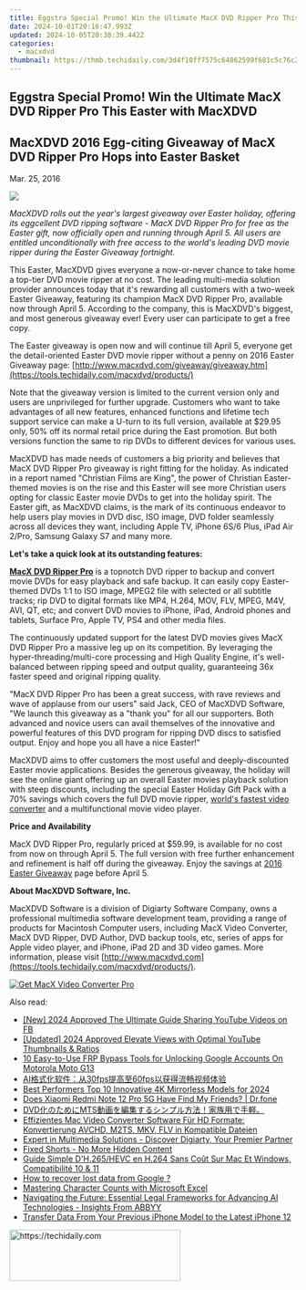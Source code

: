 ```yaml
---
title: Eggstra Special Promo! Win the Ultimate MacX DVD Ripper Pro This Easter with MacXDVD
date: 2024-10-01T20:16:47.993Z
updated: 2024-10-05T20:38:39.442Z
categories:
  - macxdvd
thumbnail: https://thmb.techidaily.com/3d4f10ff7575c64862599f681c5c76c2a7860b5686d5a4ad72e83eea7dc08de2.jpg
---
```


## Eggstra Special Promo! Win the Ultimate MacX DVD Ripper Pro This Easter with MacXDVD

## MacXDVD 2016 Egg-citing Giveaway of MacX DVD Ripper Pro Hops into Easter Basket

Mar. 25, 2016

![](https://www.macxdvd.com/press-room/image/2015-easter-giveaway.jpg) 

_MacXDVD rolls out the year's largest giveaway over Easter holiday, offering its eggcellent DVD ripping software - MacX DVD Ripper Pro for free as the Easter gift, now officially open and running through April 5\. All users are entitled unconditionally with free access to the world's leading DVD movie ripper during the Easter Giveaway fortnight._ 

This Easter, MacXDVD gives everyone a now-or-never chance to take home a top-tier DVD movie ripper at no cost. The leading multi-media solution provider announces today that it's rewarding all customers with a two-week Easter Giveaway, featuring its champion MacX DVD Ripper Pro, available now through April 5\. According to the company, this is MacXDVD's biggest, and most generous giveaway ever! Every user can participate to get a free copy. 

The Easter giveaway is open now and will continue till April 5, everyone get the detail-oriented Easter DVD movie ripper without a penny on 2016 Easter Giveaway page: [http://www.macxdvd.com/giveaway/giveaway.htm](https://tools.techidaily.com/macxdvd/products/) 

Note that the giveaway version is limited to the current version only and users are unprivileged for further upgrade. Customers who want to take advantages of all new features, enhanced functions and lifetime tech support service can make a U-turn to its full version, available at $29.95 only, 50% off its normal retail price during the East promotion. But both versions function the same to rip DVDs to different devices for various uses. 

MacXDVD has made needs of customers a big priority and believes that MacX DVD Ripper Pro giveaway is right fitting for the holiday. As indicated in a report named "Christian Films are King", the power of Christian Easter-themed movies is on the rise and this Easter will see more Christian users opting for classic Easter movie DVDs to get into the holiday spirit. The Easter gift, as MacXDVD claims, is the mark of its continuous endeavor to help users play movies in DVD disc, ISO image, DVD folder seamlessly across all devices they want, including Apple TV, iPhone 6S/6 Plus, iPad Air 2/Pro, Samsung Galaxy S7 and many more. 

**Let's take a quick look at its outstanding features:**

[**MacX DVD Ripper Pro**](https://tools.techidaily.com/macxdvd/products/) is a topnotch DVD ripper to backup and convert movie DVDs for easy playback and safe backup. It can easily copy Easter-themed DVDs 1:1 to ISO image, MPEG2 file with selected or all subtitle tracks; rip DVD to digital formats like MP4, H.264, MOV, FLV, MPEG, M4V, AVI, QT, etc; and convert DVD movies to iPhone, iPad, Android phones and tablets, Surface Pro, Apple TV, PS4 and other media files. 

The continuously updated support for the latest DVD movies gives MacX DVD Ripper Pro a massive leg up on its competition. By leveraging the hyper-threading/multi-core processing and High Quality Engine, it's well-balanced between ripping speed and output quality, guaranteeing 36x faster speed and original ripping quality. 

"MacX DVD Ripper Pro has been a great success, with rave reviews and wave of applause from our users" said Jack, CEO of MacXDVD Software, "We launch this giveaway as a "thank you" for all our supporters. Both advanced and novice users can avail themselves of the innovative and powerful features of this DVD program for ripping DVD discs to satisfied output. Enjoy and hope you all have a nice Easter!" 

MacXDVD aims to offer customers the most useful and deeply-discounted Easter movie applications. Besides the generous giveaway, the holiday will see the online giant offering up an overall Easter movies playback solution with steep discounts, including the special Easter Holiday Gift Pack with a 70% savings which covers the full DVD movie ripper, [world's fastest video converter](https://tools.techidaily.com/macxdvd/products/) and a multifunctional movie video player. 

**Price and Availability**

MacX DVD Ripper Pro, regularly priced at $59.99, is available for no cost from now on through April 5\. The full version with free further enhancement and refinement is half off during the giveaway. Enjoy the savings at [2016 Easter Giveaway](https://tools.techidaily.com/macxdvd/products/) page before April 5.

**About MacXDVD Software, Inc.**

MacXDVD Software is a division of Digiarty Software Company, owns a professional multimedia software development team, providing a range of products for Macintosh Computer users, including MacX Video Converter, MacX DVD Ripper, DVD Author, DVD backup tools, etc, series of apps for Apple video player, and iPhone, iPad 2D and 3D video games. More information, please visit [http://www.macxdvd.com](https://tools.techidaily.com/macxdvd/products/). 

[![Get MacX Video Converter Pro](https://www.macxdvd.com/press-room/../adv/mvcp-banner-r.jpg)](https://tools.techidaily.com/macxdvd/products/)

<ins class="adsbygoogle"
     style="display:block"
     data-ad-format="autorelaxed"
     data-ad-client="ca-pub-7571918770474297"
     data-ad-slot="1223367746"></ins>

<ins class="adsbygoogle"
     style="display:block"
     data-ad-client="ca-pub-7571918770474297"
     data-ad-slot="8358498916"
     data-ad-format="auto"
     data-full-width-responsive="true"></ins>

<span class="atpl-alsoreadstyle">Also read:</span>
<div><ul>
<li><a href="https://facebook-videos.techidaily.com/new-2024-approved-the-ultimate-guide-sharing-youtube-videos-on-fb/"><u>[New] 2024 Approved The Ultimate Guide Sharing YouTube Videos on FB</u></a></li>
<li><a href="https://youtube-sure.techidaily.com/ed-2024-approved-elevate-views-with-optimal-youtube-thumbnails-and-ratios/"><u>[Updated] 2024 Approved Elevate Views with Optimal YouTube Thumbnails & Ratios</u></a></li>
<li><a href="https://android-unlock.techidaily.com/10-easy-to-use-frp-bypass-tools-for-unlocking-google-accounts-on-motorola-moto-g13-by-drfone-android/"><u>10 Easy-to-Use FRP Bypass Tools for Unlocking Google Accounts On Motorola Moto G13</u></a></li>
<li><a href="https://dvd-bd.techidaily.com/ai30fps60fps/"><u>AI格式化软件：从30fps提高至60fps以获得流畅视频体验</u></a></li>
<li><a href="https://extra-resources.techidaily.com/best-performers-top-10-innovative-4k-mirrorless-models-for-2024/"><u>Best Performers Top 10 Innovative 4K Mirrorless Models for 2024</u></a></li>
<li><a href="https://fix-guide.techidaily.com/does-xiaomi-redmi-note-12-pro-5g-have-find-my-friends-drfone-by-drfone-virtual-android/"><u>Does Xiaomi Redmi Note 12 Pro 5G Have Find My Friends? | Dr.fone</u></a></li>
<li><a href="https://dvd-bd.techidaily.com/dvdmts/"><u>DVD化のためにMTS動画を編集するシンプル方法！家族用で手軽。</u></a></li>
<li><a href="https://dvd-bd.techidaily.com/effizientes-mac-video-converter-software-fur-hd-formate-konvertierung-avchd-m2ts-mkv-flv-in-kompatible-dateien/"><u>Effizientes Mac Video Converter Software Für HD Formate: Konvertierung AVCHD, M2TS, MKV, FLV in Kompatible Dateien</u></a></li>
<li><a href="https://dvd-bd.techidaily.com/expert-in-multimedia-solutions-discover-digiarty-your-premier-partner/"><u>Expert in Multimedia Solutions - Discover Digiarty, Your Premier Partner</u></a></li>
<li><a href="https://youtube-data.techidaily.com/-shorts-no-more-hidden-content/"><u>Fixed Shorts - No More Hidden Content</u></a></li>
<li><a href="https://dvd-bd.techidaily.com/guide-simple-dh265hevc-en-h264-sans-cout-sur-mac-et-windows-compatibilite-10-and-11/"><u>Guide Simple D'H.265/HEVC en H.264 Sans Coût Sur Mac Et Windows, Compatibilité 10 & 11</u></a></li>
<li><a href="https://blog-min.techidaily.com/how-to-recover-lost-data-from-google-by-fonelab-android-recover-data/"><u>How to recover lost data from Google ?</u></a></li>
<li><a href="https://win-dash.techidaily.com/mastering-character-counts-with-microsoft-excel/"><u>Mastering Character Counts with Microsoft Excel</u></a></li>
<li><a href="https://discover-blog.techidaily.com/navigating-the-future-essential-legal-frameworks-for-advancing-ai-technologies-insights-from-abbyy/"><u>Navigating the Future: Essential Legal Frameworks for Advancing AI Technologies - Insights From ABBYY</u></a></li>
<li><a href="https://dvd-bd.techidaily.com/transfer-data-from-your-previous-iphone-model-to-the-latest-iphone-12/"><u>Transfer Data From Your Previous iPhone Model to the Latest iPhone 12</u></a></li>
</ul></div>

<!-- affiliate ads begin -->
<a href="https://wigfever.sjv.io/c/5597632/1995803/22899" target="_top" id="1995803">
  <img src="//a.impactradius-go.com/display-ad/22899-1995803" border="0" alt="https://techidaily.com" width="300" height="90"/>
</a>
<img height="0" width="0" src="https://wigfever.sjv.io/i/5597632/1995803/22899" style="position:absolute;visibility:hidden;" border="0" />
<!-- affiliate ads end -->

